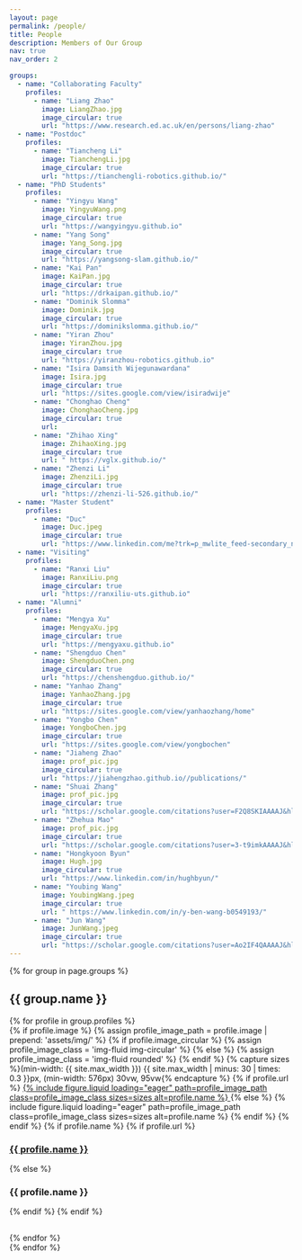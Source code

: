 ```yaml
---
layout: page
permalink: /people/
title: People
description: Members of Our Group
nav: true
nav_order: 2

groups:
  - name: "Collaborating Faculty"
    profiles:
      - name: "Liang Zhao" 
        image: LiangZhao.jpg
        image_circular: true
        url: "https://www.research.ed.ac.uk/en/persons/liang-zhao"
  - name: "Postdoc"
    profiles:
      - name: "Tiancheng Li"
        image: TianchengLi.jpg
        image_circular: true
        url: "https://tianchengli-robotics.github.io/"
  - name: "PhD Students"
    profiles:
      - name: "Yingyu Wang"
        image: YingyuWang.png
        image_circular: true
        url: "https://wangyingyu.github.io"
      - name: "Yang Song"
        image: Yang_Song.jpg
        image_circular: true
        url: "https://yangsong-slam.github.io/"
      - name: "Kai Pan"
        image: KaiPan.jpg
        image_circular: true
        url: "https://drkaipan.github.io/"
      - name: "Dominik Slomma"
        image: Dominik.jpg
        image_circular: true
        url: "https://dominikslomma.github.io/"
      - name: "Yiran Zhou"
        image: YiranZhou.jpg
        image_circular: true
        url: "https://yiranzhou-robotics.github.io"
      - name: "Isira Damsith Wijegunawardana"
        image: Isira.jpg
        image_circular: true
        url: "https://sites.google.com/view/isiradwije"
      - name: "Chonghao Cheng"
        image: ChonghaoCheng.jpg
        image_circular: true
        url: 
      - name: "Zhihao Xing"
        image: ZhihaoXing.jpg
        image_circular: true
        url: " https://vglx.github.io/"
      - name: "Zhenzi Li"
        image: ZhenziLi.jpg
        image_circular: true
        url: "https://zhenzi-li-526.github.io/"
  - name: "Master Student"
    profiles:
      - name: "Duc"
        image: Duc.jpeg
        image_circular: true
        url: "https://www.linkedin.com/me?trk=p_mwlite_feed-secondary_nav"
  - name: "Visiting"
    profiles:
      - name: "Ranxi Liu"
        image: RanxiLiu.png
        image_circular: true
        url: "https://ranxiliu-uts.github.io"
  - name: "Alumni"
    profiles:
      - name: "Mengya Xu"
        image: MengyaXu.jpg
        image_circular: true
        url: "https://mengyaxu.github.io"
      - name: "Shengduo Chen"
        image: ShengduoChen.png
        image_circular: true
        url: "https://chenshengduo.github.io/"
      - name: "Yanhao Zhang"
        image: YanhaoZhang.jpg
        image_circular: true
        url: "https://sites.google.com/view/yanhaozhang/home"
      - name: "Yongbo Chen"
        image: YongboChen.jpg
        image_circular: true
        url: "https://sites.google.com/view/yongbochen"
      - name: "Jiaheng Zhao"
        image: prof_pic.jpg
        image_circular: true
        url: "https://jiahengzhao.github.io//publications/"
      - name: "Shuai Zhang"
        image: prof_pic.jpg
        image_circular: true
        url: "https://scholar.google.com/citations?user=F2Q8SKIAAAAJ&hl=en"
      - name: "Zhehua Mao"
        image: prof_pic.jpg
        image_circular: true
        url: "https://scholar.google.com/citations?user=3-t9imkAAAAJ&hl=en"
      - name: "Hongkyoon Byun"
        image: Hugh.jpg
        image_circular: true
        url: "https://www.linkedin.com/in/hughbyun/"
      - name: "Youbing Wang"
        image: YoubingWang.jpeg
        image_circular: true
        url: " https://www.linkedin.com/in/y-ben-wang-b0549193/"
      - name: "Jun Wang"
        image: JunWang.jpeg
        image_circular: true
        url: "https://scholar.google.com/citations?user=Ao2IF4QAAAAJ&hl=en"
---
```


{% for group in page.groups %}

<section class="group-section">
  <h2>{{ group.name }}</h2>
  <div class="row">
    {% for profile in group.profiles %}
      <div class="col-md-3 col-sm-6 text-center profile-item" style="margin-bottom: 30px;">
        {% if profile.image %}
          {% assign profile_image_path = profile.image | prepend: 'assets/img/' %}
          {% if profile.image_circular %}
            {% assign profile_image_class = 'img-fluid img-circular' %}
          {% else %}
            {% assign profile_image_class = 'img-fluid rounded' %}
          {% endif %}
          {% capture sizes %}(min-width: {{ site.max_width }}) {{ site.max_width | minus: 30 | times: 0.3 }}px, (min-width: 576px) 30vw, 95vw{% endcapture %}
          {% if profile.url %}
            <a href="{{ profile.url }}" target="_blank">
              {% include figure.liquid loading="eager" path=profile_image_path class=profile_image_class sizes=sizes alt=profile.name %}
            </a>
          {% else %}
            {% include figure.liquid loading="eager" path=profile_image_path class=profile_image_class sizes=sizes alt=profile.name %}
          {% endif %}
        {% endif %}
        {% if profile.name %}
          {% if profile.url %}
            <h3 class="profile-name"><a href="{{ profile.url }}" target="_blank">{{ profile.name }}</a></h3>
          {% else %}
            <h3 class="profile-name">{{ profile.name }}</h3>
          {% endif %}
        {% endif %}
      </div>
    {% endfor %}
  </div>
</section>
{% endfor %}
